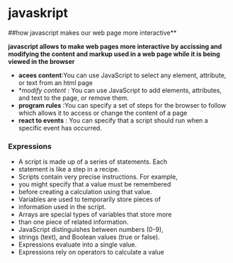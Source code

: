 # javaskript 
##how javascript  makes our web page more interactive**

**javascript allows to make web pages more interactive by accissing and modifying the content and markup used in a web page while it is being viewed in the browser** 

- **acees content**:You can use JavaScript to select any element, attribute, or text from an html page 
- **modify content* : You can use JavaScript to add elements, attributes, and text to the page, or remove them.
- **program rules** :You can specify a set of steps for the browser to follow which allows it to access or change the content of a page 
- **react to events** : You can specify that a script should run when a specific event has occurred.
### Expressions 
* A script is made up of a series of statements. Each
* statement is like a step in a recipe.
* Scripts contain very precise instructions. For example,
* you might specify that a value must be remembered
* before creating a calculation using that value.
* Variables are used to temporarily store pieces of
* information used in the script.
* Arrays are special types of variables that store more
* than one piece of related information.
* JavaScript distinguishes between numbers (0-9),
* strings (text), and Boolean values (true or false).
* Expressions evaluate into a single value.
* Expressions rely on operators to calculate a value











